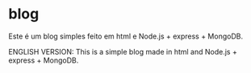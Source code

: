 # blog

Este é um blog simples feito em html e Node.js + express + MongoDB.
 

ENGLISH VERSION:
This is a simple blog made in html and Node.js + express + MongoDB.
